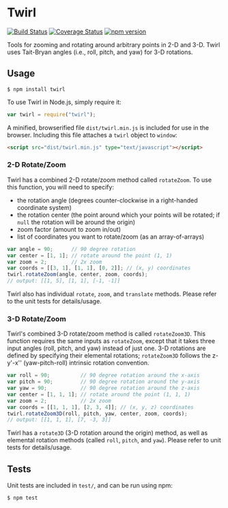 Twirl
=====

[![Build Status](https://travis-ci.org/tinybike/twirl.svg)](https://travis-ci.org/tinybike/twirl)
[![Coverage Status](https://coveralls.io/repos/tinybike/twirl/badge.svg?branch=master&service=github)](https://coveralls.io/github/tinybike/twirl?branch=master)
[![npm version](https://badge.fury.io/js/twirl.svg)](https://badge.fury.io/js/twirl)

Tools for zooming and rotating around arbitrary points in 2-D and 3-D.  Twirl uses Tait-Bryan angles (i.e., roll, pitch, and yaw) for 3-D rotations.

Usage
-----
```
$ npm install twirl
```
To use Twirl in Node.js, simply require it:
```javascript
var twirl = require("twirl");
```
A minified, browserified file `dist/twirl.min.js` is included for use in the browser.  Including this file attaches a `twirl` object to `window`:
```html
<script src="dist/twirl.min.js" type="text/javascript"></script>
```

### 2-D Rotate/Zoom

Twirl has a combined 2-D rotate/zoom method called `rotateZoom`.  To use this function, you will need to specify:
- the rotation angle (degrees counter-clockwise in a right-handed coordinate system)
- the rotation center (the point around which your points will be rotated; if `null` the rotation will be around the origin)
- zoom factor (amount to zoom in/out)
- list of coordinates you want to rotate/zoom (as an array-of-arrays)
```javascript
var angle = 90;      // 90 degree rotation
var center = [1, 1]; // rotate around the point (1, 1)
var zoom = 2;        // 2x zoom
var coords = [[3, 1], [1, 1], [0, 2]]; // (x, y) coordinates
twirl.rotateZoom(angle, center, zoom, coords);
// output: [[1, 5], [1, 1], [-1, -1]]
```
Twirl also has individual `rotate`, `zoom`, and `translate` methods.  Please refer to the unit tests for details/usage.

### 3-D Rotate/Zoom

Twirl's combined 3-D rotate/zoom method is called `rotateZoom3D`.  This function requires the same inputs as `rotateZoom`, except that it takes three input angles (roll, pitch, and yaw) instead of just one.  3-D rotations are defined by specifying their elemental rotations; `rotateZoom3D` follows the z-y'-x'' (yaw-pitch-roll) intrinsic rotation convention.
```javascript
var roll = 90;          // 90 degree rotation around the x-axis
var pitch = 90;         // 90 degree rotation around the y-axis
var yaw = 90;           // 90 degree rotation around the z-axis
var center = [1, 1, 1]; // rotate around the point (1, 1, 1)
var zoom = 2;           // 2x zoom
var coords = [[1, 1, 1], [2, 3, 4]]; // (x, y, z) coordinates
twirl.rotateZoom3D(roll, pitch, yaw, center, zoom, coords);
// output: [[1, 1, 1], [7, -3, 3]]
```
Twirl has a `rotate3D` (3-D rotation around the origin) method, as well as elemental rotation methods (called `roll`, `pitch`, and `yaw`).  Please refer to unit tests for details/usage.

Tests
-----

Unit tests are included in `test/`, and can be run using npm:
```
$ npm test
```
